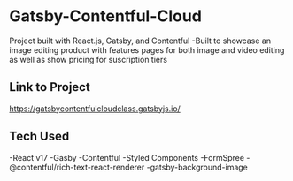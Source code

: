 # Gatsby-Contentful-Cloud

Project built with React.js, Gatsby, and Contentful
-Built to showcase an image editing product with features pages for both image and video editing as well as show pricing for suscription tiers

## Link to Project

https://gatsbycontentfulcloudclass.gatsbyjs.io/

## Tech Used

-React v17
-Gasby
-Contentful
-Styled Components
-FormSpree
-@contentful/rich-text-react-renderer
-gatsby-background-image
